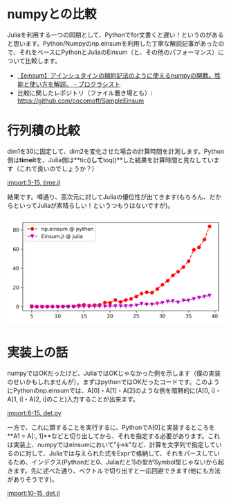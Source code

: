 # numpyとの比較

Juliaを利用する一つの同期として、Pythonでfor文書くと遅い！というのがあると思います。Python/Numpyのnp.einsumを利用した丁寧な解説記事があったので、それをベースにPythonとJuliaのEinsum（と、その他のパフォーマンス）について比較します。

- <a href='http://www.procrasist.com/entry/einsum' target='_blank'>【einsum】アインシュタインの縮約記法のように使えるnumpyの関数。性能と使い方を解説。 - プロクラシスト</a>
- 比較に関したレポジトリ（ファイル置き場とも）: https://github.com/cocomoff/SampleEinsum

# 行列積の比較

dim1を30に固定して、dim2を変化させた場合の計算時間を計測します。Python側は**timeit**を、Julia側は**tic()**して**toq()**した結果を計算時間と見なしています（これで良いのでしょうか？）

[import:3-15, time.jl](../src/time.jl)

結果です。噂通り、高次元に対してJuliaの優位性が出てきます(もちろん、だからといってJuliaが素晴らしい！というつもりはないですが)。

![figure](https://github.com/cocomoff/SampleEinsum/blob/master/compare.png?raw=true)

# 実装上の話

numpyではOKだったけど、JuliaではOKじゃなかった例を示します（僕の実装のせいかもしれませんが）。まずはpythonではOKだったコードです。このようにPythonのnp.einsumでは、A[0]・A[1]・A[2]のような例を暗黙的に(A[0, i]・A[1, i]・A[2, i]のこと)入力することが出来ます。

[import:8-15, det.py](../src/det.py)

一方で、これに類することを実行するに、PythonでA[0]と実装するところを**A1 = A[:, 1]**などと切り出してから、それを指定する必要があります。これは実装上、numpyではeinsumにおいて"ij->k"など、計算を文字列で指定しているのに対して、Juliaでは与えられた式をExprで格納して、それをパースしているため、インデクス(Pythonだと0、Juliaだと1)の型がSymbol型じゃないから起きます。先に述べた通り、ベクトルで切り出すと一応回避できます(他にも方法がありそうです)。

[import:10-15, det.jl](../src/det.jl)
